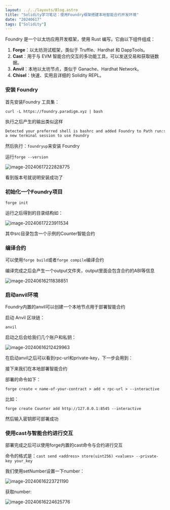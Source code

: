 ```yaml
---
layout: ../../layouts/Blog.astro
title: "Solidity学习笔记：使用Foundry框架搭建本地智能合约开发环境"
date: "20240617"
tags: ["Solidity"]
---
```




Foundry 是一个以太坊应用开发框架，使用 Rust 编写。它由以下组件组成：

1. **Forge**：以太坊测试框架，类似于 Truffle、Hardhat 和 DappTools。
2. **Cast**：用于与 EVM 智能合约交互的多功能工具，可以发送交易和获取链数据。
3. **Anvil**：本地以太坊节点，类似于 Ganache、Hardhat Network。
4. **Chisel**：快速、实用且详细的 Solidity REPL。

### 安装 Foundry

首先安装Foundry 工具集：

`curl -L https://foundry.paradigm.xyz | bash`

执行之后产生的输出类似这样

```bash
Detected your preferred shell is bashrc and added Foundry to Path run:source /home/user/.bashrcStart
a new terminal session to use Foundry
```

然后执行：`foundryup`来安装 Foundry 

运行`forge --version`

![image-20240617222828775](http://nodejsbyexample.cn/uPic/2024061722283217186345121718634512233nCarjd.png)

看到版本号就说明安装成功了

### 初始化一个Foundry项目

`forge init`

运行之后得到的目录结构如：

![image-20240617223911534](http://nodejsbyexample.cn/uPic/2024061722391317186351531718635153522bhLHT6.png)

其中src目录包含一个示例的Counter智能合约



### 编译合约

可以使用`forge build`或者`forge compile`编译合约

编译完成之后会产生一个output文件夹，output里面会包含合约的ABI等信息

![image-20240616211838851](http://nodejsbyexample.cn/uPic/2024061621184317185439231718543923061Y10jSO.png)



### 启动anvil环境

Foundry内置的anvil可以创建一个本地节点用于部署智能合约

启动 Anvil 区块链：

`anvil`

启动之后会给我们几个账户和私钥：

![image-20240616212429963](http://nodejsbyexample.cn/uPic/2024061621254517185443451718544345236ABw4Bp.png)

在启动anvil之后可以看到rpc-url和private-key，下一步会用到：

接下来我们在本地部署智能合约

部署的命令如下：

`forge create < name-of-your-contract > add < rpc-url > --interactive`

比如：

`forge create Counter add http://127.0.0.1:8545 --interactive`

然后输入密钥即可部署成功

### 使用cast与智能合约进行交互

部署完成之后可以使用forge内置的cast命令与合约进行交互

命令的格式是：`cast send <address> store(uint256) <values> --private-key your_key`

我们使用setNumber设置一下number：

![image-20240616223721190](http://nodejsbyexample.cn/uPic/2024061622462317185491831718549183545Z4s8wD.png)

获取number:

![image-20240616224625776](http://nodejsbyexample.cn/uPic/2024061622462717185491871718549187468vqtaJP.png)